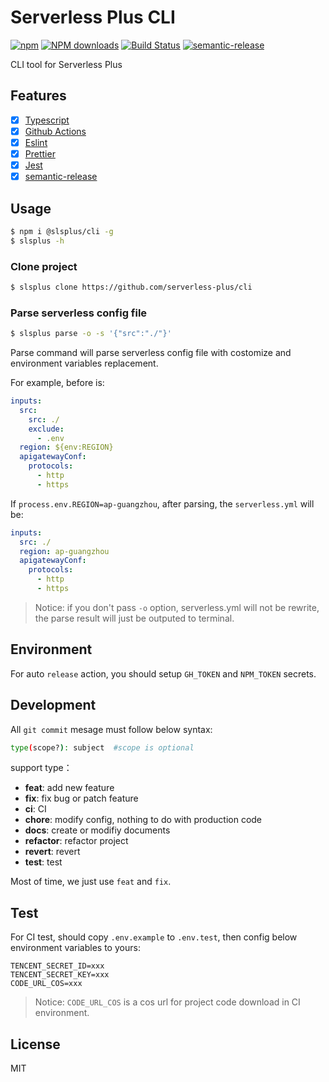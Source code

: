 # Serverless Plus CLI

[![npm](https://img.shields.io/npm/v/@slsplus/cli)](http://www.npmtrends.com/@slsplus/cli)
[![NPM downloads](http://img.shields.io/npm/dm/@slsplus/cli.svg?style=flat-square)](http://www.npmtrends.com/@slsplus/cli)
[![Build Status](https://github.com/serverless-plus/cli/workflows/Release/badge.svg?branch=master)](https://github.com/serverless-plus/cli/actions?query=workflow:Release+branch:master)
[![semantic-release](https://img.shields.io/badge/%20%20%F0%9F%93%A6%F0%9F%9A%80-semantic--release-e10079.svg)](https://github.com/semantic-release/semantic-release)

CLI tool for Serverless Plus

## Features

- [x] [Typescript](https://github.com/microsoft/TypeScript)
- [x] [Github Actions](https://github.com/features/actions)
- [x] [Eslint](https://github.com/eslint/eslint)
- [x] [Prettier](https://github.com/prettier/prettier)
- [x] [Jest](https://github.com/facebook/jest)
- [x] [semantic-release](https://github.com/semantic-release/semantic-release)

## Usage

```bash
$ npm i @slsplus/cli -g
$ slsplus -h
```

### Clone project

```bash
$ slsplus clone https://github.com/serverless-plus/cli
```

### Parse serverless config file

```bash
$ slsplus parse -o -s '{"src":"./"}'
```

Parse command will parse serverless config file with costomize and environment variables replacement.

For example, before is:

```yaml
inputs:
  src:
    src: ./
    exclude:
      - .env
  region: ${env:REGION}
  apigatewayConf:
    protocols:
      - http
      - https
```

If `process.env.REGION=ap-guangzhou`, after parsing, the `serverless.yml` will be:

```yaml
inputs:
  src: ./
  region: ap-guangzhou
  apigatewayConf:
    protocols:
      - http
      - https
```

> Notice: if you don't pass `-o` option, serverless.yml will not be rewrite, the parse result will just be outputed to terminal.

## Environment

For auto `release` action, you should setup `GH_TOKEN` and `NPM_TOKEN` secrets.

## Development

All `git commit` mesage must follow below syntax:

```bash
type(scope?): subject  #scope is optional
```

support type：

- **feat**: add new feature
- **fix**: fix bug or patch feature
- **ci**: CI
- **chore**: modify config, nothing to do with production code
- **docs**: create or modifiy documents
- **refactor**: refactor project
- **revert**: revert
- **test**: test

Most of time, we just use `feat` and `fix`.

## Test

For CI test, should copy `.env.example` to `.env.test`, then config below environment variables to yours:

```dotenv
TENCENT_SECRET_ID=xxx
TENCENT_SECRET_KEY=xxx
CODE_URL_COS=xxx
```

> Notice: `CODE_URL_COS` is a cos url for project code download in CI environment.

## License

MIT
